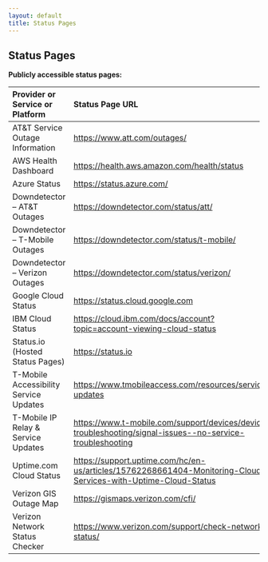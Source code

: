 ```yaml
---
layout: default
title: Status Pages
---
```


## Status Pages

**Publicly accessible status pages:**

| Provider or Service or Platform                     |  Status Page URL                                                                                          |
|:---------------------------------------|:-----------------------------------------------------------------------------------------------------------|
| AT&T Service Outage Information         |  https://www.att.com/outages/                                                                            |
| AWS Health Dashboard             |  https://health.aws.amazon.com/health/status                                                                   |
| Azure Status                     |  https://status.azure.com/|
| Downdetector – AT&T Outages             |  https://downdetector.com/status/att/                                                                     |
| Downdetector – T-Mobile Outages         |  https://downdetector.com/status/t-mobile/                                                                |
| Downdetector – Verizon Outages          |  https://downdetector.com/status/verizon/                                                                 |
| Google Cloud Status              |  https://status.cloud.google.com  |
| IBM Cloud Status                 |  https://cloud.ibm.com/docs/account?topic=account-viewing-cloud-status                                         |
| Status.io (Hosted Status Pages)  |  https://status.io                                                                                             |
| T-Mobile Accessibility Service Updates  |  https://www.tmobileaccess.com/resources/service-updates                                                  |
| T-Mobile IP Relay & Service Updates     |  https://www.t-mobile.com/support/devices/device-troubleshooting/signal-issues--no-service-troubleshooting|
| Uptime.com Cloud Status          |  https://support.uptime.com/hc/en-us/articles/15762268661404-Monitoring-Cloud-Services-with-Uptime-Cloud-Status|
| Verizon GIS Outage Map                  |  https://gismaps.verizon.com/cfi/                                                                         |
| Verizon Network Status Checker          |  https://www.verizon.com/support/check-network-status/                                                    |
